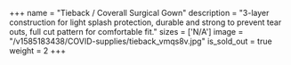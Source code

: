 +++
name = "Tieback / Coverall Surgical Gown"
description = "3-layer construction for light splash protection, durable and strong to prevent tear outs, full cut pattern for comfortable fit."
sizes = ['N/A']
image = "/v1585183438/COVID-supplies/tieback_vmqs8v.jpg"
is_sold_out = true
weight = 2
+++